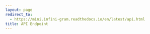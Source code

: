 ```yaml
---
layout: page
redirect_to:
  - https://mini.infini-gram.readthedocs.io/en/latest/api.html
title: API Endpoint
---
```

